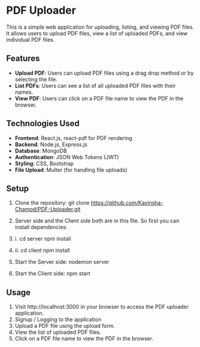 # PDF Uploader

This is a simple web application for uploading, listing, and viewing PDF files. It allows users to upload PDF files, view a list of uploaded PDFs, and view individual PDF files.

## Features

- **Upload PDF**: Users can upload PDF files using a drag drop method or by selecting the file.
- **List PDFs**: Users can see a list of all uploaded PDF files with their names.
- **View PDF**: Users can click on a PDF file name to view the PDF in the browser.

## Technologies Used

- **Frontend**: React.js, react-pdf for PDF rendering
- **Backend**: Node.js, Express.js
- **Database**: MongoDB 
- **Authentication**: JSON Web Tokens (JWT) 
- **Styling**: CSS, Bootstrap
- **File Upload**: Multer (for handling file uploads)

## Setup
1. Clone the repository: 
git clone https://github.com/Kavinsha-Chamod/PDF-Uploader.git

2. Server side and the Client side both are in this file. So first you can install dependencies:
2. i. cd server
      npm install
2. ii. cd client
       npm install

3. Start the Server side: 
nodemon server

4. Start the Client side:
npm start

## Usage
1. Visit http://localhost:3000 in your browser to access the PDF uploader application.
2. Signup / Logging to the application
3. Upload a PDF file using the upload form.
4. View the list of uploaded PDF files.
5. Click on a PDF file name to view the PDF in the browser.



